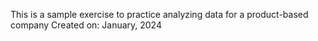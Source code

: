This is a sample exercise to practice analyzing data for a product-based company
Created on: January, 2024

